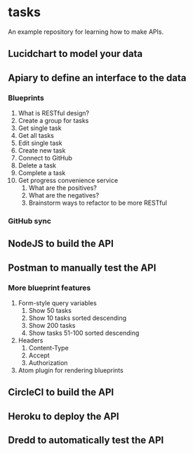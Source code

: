 # tasks
An example repository for learning how to make APIs.

## Lucidchart to model your data

## Apiary to define an interface to the data

### Blueprints
1. What is RESTful design?
1. Create a group for tasks
2. Get single task
3. Get all tasks
4. Edit single task
5. Create new task
6. Connect to GitHub
7. Delete a task
8. Complete a task
9. Get progress convenience service
    1. What are the positives?
    2. What are the negatives?
    3. Brainstorm ways to refactor to be more RESTful

### GitHub sync

## NodeJS to build the API

## Postman to manually test the API

### More blueprint features
1. Form-style query variables 
    1. Show 50 tasks
    2. Show 10 tasks sorted descending
    3. Show 200 tasks
    4. Show tasks 51-100 sorted descending
2. Headers
    1. Content-Type
    2. Accept
    3. Authorization
3. Atom plugin for rendering blueprints

## CircleCI to build the API

## Heroku to deploy the API

## Dredd to automatically test the API
